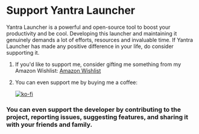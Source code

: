 # Support Yantra Launcher

Yantra Launcher is a powerful and open-source tool to boost your productivity and be cool. Developing this launcher and maintaining it genuinely demands a lot of efforts, resources and invaluable time. If Yantra Launcher has made any positive difference in your life, do consider supporting it.

1) If you'd like to support me, consider gifting me something from my Amazon Wishlist: [Amazon Wishlist](https://www.amazon.in/hz/wishlist/ls/1B3V8DQ9RLYJJ?ref_=wl_share)
2) You can even support me by buying me a coffee:
   
   [![ko-fi](https://ko-fi.com/img/githubbutton_sm.svg)](https://ko-fi.com/F1F8UGTXP)


### You can even support the developer by contributing to the project, reporting issues, suggesting features, and sharing it with your friends and family.
